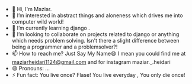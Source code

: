 - 👋 Hi, I'm Maziar. 
- 👀 I’m interested in abstract things and aloneness which drives me into computer wild world! 
- 🌱 I’m currently learning django .
- 💞️ I’m looking to collaborate on projects related to django or anything which needs problem solving. Isn't there a slight difference between being a programmer and a problemsolver?!
- 📫 How to reach me? Just Say My Name😄 I mean you could find me at maziarheidari1124@gmail.com and for instagram maziar._.heidari
- 😄 Pronouns: ...
- ⚡ Fun fact: You live once? Flase! You live everyday , You only die once!

<!---
MaziarHeidari2003/MaziarHeidari2003 is a ✨ special ✨ repository because its `README.md` (this file) appears on your GitHub profile.
You can click the Preview link to take a look at your changes.
--->
